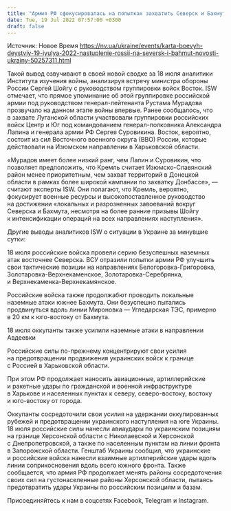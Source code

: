 ```yaml
---
title: "Армия РФ сфокусировалась на попытках захватить Северск и Бахмут — карта боевых действий"
date: Tue, 19 Jul 2022 07:57:00 +0300
draft: false
---
```

Источник: Новое Время https://nv.ua/ukraine/events/karta-boevyh-deystviy-19-iyulya-2022-nastuplenie-rossii-na-seversk-i-bahmut-novosti-ukrainy-50257311.html


Такой вывод озвучивают в своей новой сводке за 18 июля аналитики Института изучения войны, анализируя встречу министра обороны России Сергей Шойгу с руководством группировки войск Восток. ISW отмечает, что прямое упоминание об этой группировке российской армии под руководством генерал-лейтенанта Рустама Мурадова прозвучало на данном этапе войны впервые. Ранее сообщалось, что в захвате Луганской области участвовали группировки российских войск Центр и Юг под командованием генерал-полковника Александра Лапина и генерала армии РФ Сергея Суровикина. Восток, вероятно, состоит из сил Восточного военного округа (ВВО) России, которые действовали на Изюмском направлении в Харьковской области.

«Мурадов имеет более низкий ранг, чем Лапин и Суровикин, что позволяет предположить, что Кремль считает Изюмско-Славянский район менее приоритетным, чем захват территорий в Донецкой области в рамках более широкой кампании по захватку Донбассе», — считают эксперты ISW. Они полагают, что Кремль, вероятно, фокусирует военные ресурсы и высокопоставленное руководство на достижении «локальных и разрозненных завоеваний вокруг Северска и Бахмута, несмотря на более ранние призывы Шойгу к интенсификации операций на всех направлениях наступления».

Другие выводы аналитиков ISW о ситуации в Украине за минувшие сутки:

18 июля российские войска провели серию безуспешных наземных атак восточнее Северска. ВСУ отразили попытки армии РФ улучшить свои тактические позиции на направлениях Белогоровка-Григоровка, Золотаровка-Верхнекаменское, Золотаровка-Серебрянка, и Верхнекаменка-Верхнекамянское.

Российские войска также продолжабют проводить локальные наземные атаки южнее Бахмута. Они безуспешно пытались продвинуться вдоль линии Мироновка — Угледарская ТЭС, примерно в 20 км к юго-востоку от Бахмута.

18 июля оккупанты также усилили наземные атаки в направлении Авдеевки

Российские силы по-прежнему концентрируют свои усилия на предотвращении продвижения украинских войск к границе с Россией в Харьковской области.

При этом РФ продолжает наносить авиационные, артиллерийские и ракетные удары по гражданской и военной инфраструктуре в Харькове и населенных пунктах к северу, северо-востоку, востоку и юго-востоку от города.

Оккупанты сосредоточили свои усилия на удержании оккупированных рубежей и предотвращении украинского наступления на юге Украины. 18 июля российские силы нанесли авиаудары по украинским позициям на границе Херсонской области с Николаевской и Херсонской с Днепропетровской, а также по населенным пунктам на линии фронта в Запорожской области. Генштаб Украины сообщил, что украинские и российские войска нанесли взаимные артиллерийские удары вдоль линии соприкосновения вдоль всего южного фронта. Также сообщается, что армия РФ продолжает менять районы сосредоточения своих сил на густонаселенные районы Херсонской области, пытаясь предотвратить удары Украины по российским позициям и базам.

Присоединяйтесь к нам в соцсетях Facebook, Telegram и Instagram.
